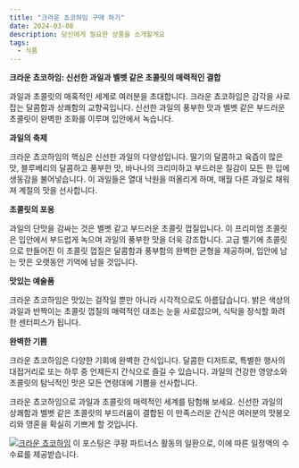 ```yaml
---
title: "크라운 쵸코하임 구매 하기"
date: 2024-03-08
description: 당신에게 필요한 상품을 소개할게요
tags:
  - 식품
---
```

**크라운 쵸코하임: 신선한 과일과 벨벳 같은 초콜릿의 매력적인 결합**

과일과 초콜릿의 매혹적인 세계로 여러분을 초대합니다. 크라운 쵸코하임은 감각을 사로잡는 달콤함과 상쾌함의 교향곡입니다. 신선한 과일의 풍부한 맛과 벨벳 같은 부드러운 초콜릿이 완벽한 조화를 이루며 입안에서 녹습니다.

**과일의 축제**

크라운 쵸코하임의 핵심은 신선한 과일의 다양성입니다. 딸기의 달콤하고 육즙이 많은 맛, 블루베리의 달콤하고 풍부한 맛, 바나나의 크리미하고 부드러운 질감이 모든 한 입에 생동감을 불어넣습니다. 이 과일들은 열대 낙원을 떠올리게 하며, 매월 다른 과일로 채워져 계절의 맛을 선사합니다.

**초콜릿의 포옹**

과일의 단맛을 감싸는 것은 벨벳 같고 부드러운 초콜릿 껍질입니다. 이 프리미엄 초콜릿은 입안에서 부드럽게 녹으며 과일의 풍부한 맛을 더욱 강조합니다. 고급 벨기에 초콜릿으로 만들어진 이 초콜릿 껍질은 달콤함과 풍부함의 완벽한 균형을 제공하며, 입안에 남는 맛은 오랫동안 기억에 남을 것입니다.

**맛있는 예술품**

크라운 쵸코하임은 맛있는 걸작일 뿐만 아니라 시각적으로도 아름답습니다. 밝은 색상의 과일과 반짝이는 초콜릿 껍질의 매력적인 대조는 눈을 사로잡으며, 식탁을 장식할 화려한 센터피스가 됩니다.

**완벽한 기쁨**

크라운 쵸코하임은 다양한 기회에 완벽한 간식입니다. 달콤한 디저트로, 특별한 행사의 대접거리로 또는 하루 중 언제든지 간식으로 즐길 수 있습니다. 과일의 건강한 영양소와 초콜릿의 탐닉적인 맛은 모든 연령대에 기쁨을 선사합니다.

크라운 쵸코하임으로 과일과 초콜릿의 매력적인 세계를 탐험해 보세요. 신선한 과일의 상쾌함과 벨벳 같은 초콜릿의 부드러움이 결합된 이 만족스러운 간식은 여러분의 맛봉오리와 영혼을 확실히 기쁘게 할 것입니다.


[![크라운 쵸코하임](https://i.imgur.com/81F7uro.png#center)](https://link.coupang.com/re/AFFSDP?lptag=AF5033054&pageKey=134124469&itemId=18680106157&vendorItemId=85814286992&traceid=V0-153-26e4593d399a5c9b&requestid=20240308210908312076593697&token=31850C%7CMIXED)
이 포스팅은 쿠팡 파트너스 활동의 일환으로, 이에 따른 일정액의 수수료를 제공받습니다.


